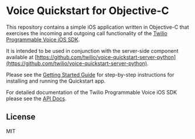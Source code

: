 Voice Quickstart for Objective-C
===

This repository contains a simple iOS application written in Objective-C that exercises the incoming and outgoing call functionality of the [Twilio Programmable Voice iOS SDK](https://www.twilio.com/docs/api/voice-sdk).

It is intended to be used in conjunction with the server-side component available at [https://github.com/twilio/voice-quickstart-server-python](https://github.com/twilio/voice-quickstart-server-python).

Please see the [Getting Started Guide](https://www.twilio.com/docs/api/voice-sdk/ios/getting-started) for step-by-step instructions for installing and running the Quickstart app.

For detailed documentation of the Twilio Programmable Voice iOS SDK please see the [API Docs](https://media.twiliocdn.com/sdk/ios/voice/latest/docs).

License
---
MIT